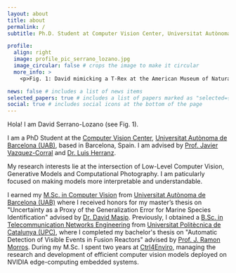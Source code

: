 ```yaml
---
layout: about
title: about
permalink: /
subtitle: Ph.D. Student at Computer Vision Center, Universitat Autònoma de Barcelona (UAB), Spain.

profile:
  align: right
  image: profile_pic_serrano_lozano.jpg
  image_circular: false # crops the image to make it circular
  more_info: >
    <p>Fig. 1: David mimicking a T-Rex at the American Museum of Natural History.</p>

news: false # includes a list of news items
selected_papers: true # includes a list of papers marked as "selected={true}"
social: true # includes social icons at the bottom of the page
---
```


Hola! I am David Serrano-Lozano (see Fig. 1).

I am a PhD Student at the [Computer Vision Center](https://www.cvc.uab.es/), [Universitat Autònoma de Barcelona (UAB)](https://www.uab.cat/web/universitat-autonoma-de-barcelona-1345467954774.html), based in Barcelona, Spain. I am advised by [Prof. Javier Vazquez-Corral](https://pages.cvc.uab.es/jvazquezcorral/) and [Dr. Luis Herranz](http://www.lherranz.org/).

My research interests lie at the intersection of Low-Level Computer Vision, Generative Models and Computational Photography. I am paticularly focused on making models more interpretable and understandable. 

I earned my [M.Sc. in Computer Vision](https://mcv.uab.cat/) from [Universitat Autònoma de Barcelona (UAB)](https://www.uab.cat/web/universitat-autonoma-de-barcelona-1345467954774.html) where I received honors for my master’s thesis on "Uncertainty as a Proxy of the Generalization Error for Marine Species Identification" advised by [Dr. David Masip](https://aiwell.uoc.edu/~dmasipr/). Previously, I obtained a [B.Sc. in Telecommunication Networks Engineering](https://telecos.upc.edu/ca) from [Universitat Politècnica de Catalunya (UPC)](https://www.upc.edu/en?set_language=en), where I completed my bachelor's thesis on "Automatic Detection of Visible Events in Fusion Reactors" advised by [Prof. J. Ramon Morros](https://imatge.upc.edu/web/people/josep-ramon-morros). During my M.Sc. I spent two years at [Ctrl4Enviro](https://ctrl4enviro.com/), managing the research and development of efficient computer vision models deployed on NVIDIA edge-computing embedded systems.
